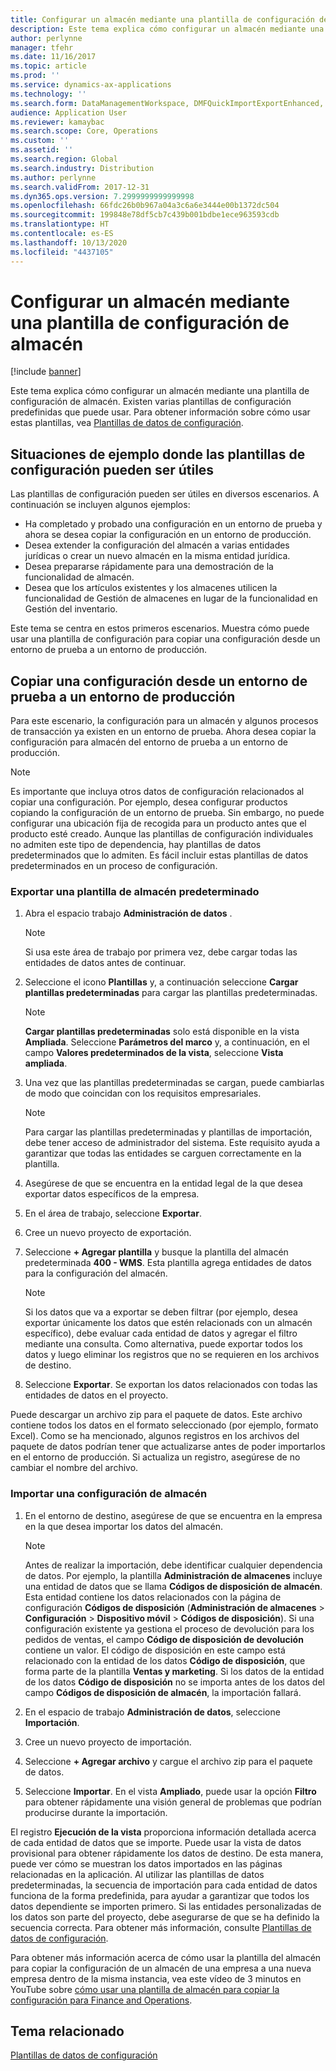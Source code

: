 ```yaml
---
title: Configurar un almacén mediante una plantilla de configuración de almacén
description: Este tema explica cómo configurar un almacén mediante una plantilla de configuración de almacén.
author: perlynne
manager: tfehr
ms.date: 11/16/2017
ms.topic: article
ms.prod: ''
ms.service: dynamics-ax-applications
ms.technology: ''
ms.search.form: DataManagementWorkspace, DMFQuickImportExportEnhanced, DMFDefinitionGroupTemplate, DMFEntityTemplateDefinitionLoadDialog
audience: Application User
ms.reviewer: kamaybac
ms.search.scope: Core, Operations
ms.custom: ''
ms.assetid: ''
ms.search.region: Global
ms.search.industry: Distribution
ms.author: perlynne
ms.search.validFrom: 2017-12-31
ms.dyn365.ops.version: 7.2999999999999998
ms.openlocfilehash: 66fdc26b0b967a04a3c6a6e3444e00b1372dc504
ms.sourcegitcommit: 199848e78df5cb7c439b001bdbe1ece963593cdb
ms.translationtype: HT
ms.contentlocale: es-ES
ms.lasthandoff: 10/13/2020
ms.locfileid: "4437105"
---
```

# <a name="set-up-a-warehouse-by-using-a-warehouse-configuration-template"></a>Configurar un almacén mediante una plantilla de configuración de almacén

[!include [banner](../includes/banner.md)]

Este tema explica cómo configurar un almacén mediante una plantilla de configuración de almacén. Existen varias plantillas de configuración predefinidas que puede usar. Para obtener información sobre cómo usar estas plantillas, vea [Plantillas de datos de configuración](../../dev-itpro/data-entities/configuration-data-templates.md).

## <a name="scenarios-where-configuration-templates-can-be-helpful"></a>Situaciones de ejemplo donde las plantillas de configuración pueden ser útiles

Las plantillas de configuración pueden ser útiles en diversos escenarios. A continuación se incluyen algunos ejemplos:

- Ha completado y probado una configuración en un entorno de prueba y ahora se desea copiar la configuración en un entorno de producción.
- Desea extender la configuración del almacén a varias entidades jurídicas o crear un nuevo almacén en la misma entidad jurídica.
- Desea prepararse rápidamente para una demostración de la funcionalidad de almacén.
- Desea que los artículos existentes y los almacenes utilicen la funcionalidad de Gestión de almacenes en lugar de la funcionalidad en Gestión del inventario.

Este tema se centra en estos primeros escenarios. Muestra cómo puede usar una plantilla de configuración para copiar una configuración desde un entorno de prueba a un entorno de producción.

## <a name="copy-a-configuration-setup-from-a-test-environment-to-a-production-environment"></a>Copiar una configuración desde un entorno de prueba a un entorno de producción

Para este escenario, la configuración para un almacén y algunos procesos de transacción ya existen en un entorno de prueba. Ahora desea copiar la configuración para almacén del entorno de prueba a un entorno de producción.

> [!NOTE]
> Es importante que incluya otros datos de configuración relacionados al copiar una configuración. Por ejemplo, desea configurar productos copiando la configuración de un entorno de prueba. Sin embargo, no puede configurar una ubicación fija de recogida para un producto antes que el producto esté creado. Aunque las plantillas de configuración individuales no admiten este tipo de dependencia, hay plantillas de datos predeterminados que lo admiten. Es fácil incluir estas plantillas de datos predeterminados en un proceso de configuración.

### <a name="export-a-default-warehouse-template"></a>Exportar una plantilla de almacén predeterminado 

1. Abra el espacio trabajo **Administración de datos** .

    > [!NOTE]
    > Si usa este área de trabajo por primera vez, debe cargar todas las entidades de datos antes de continuar.

2. Seleccione el icono **Plantillas** y, a continuación seleccione **Cargar plantillas predeterminadas** para cargar las plantillas predeterminadas.

    > [!NOTE]
    > **Cargar plantillas predeterminadas** solo está disponible en la vista **Ampliada**. Seleccione **Parámetros del marco** y, a continuación, en el campo **Valores predeterminados de la vista**, seleccione **Vista ampliada**.

3. Una vez que las plantillas predeterminadas se cargan, puede cambiarlas de modo que coincidan con los requisitos empresariales.

    > [!NOTE]
    > Para cargar las plantillas predeterminadas y plantillas de importación, debe tener acceso de administrador del sistema. Este requisito ayuda a garantizar que todas las entidades se carguen correctamente en la plantilla.

4. Asegúrese de que se encuentra en la entidad legal de la que desea exportar datos específicos de la empresa.
5. En el área de trabajo, seleccione **Exportar**.
6. Cree un nuevo proyecto de exportación.
7. Seleccione **+ Agregar plantilla** y busque la plantilla del almacén predeterminada **400 - WMS**. Esta plantilla agrega entidades de datos para la configuración del almacén.

    > [!NOTE]
    > Si los datos que va a exportar se deben filtrar (por ejemplo, desea exportar únicamente los datos que estén relacionads con un almacén específico), debe evaluar cada entidad de datos y agregar el filtro mediante una consulta. Como alternativa, puede exportar todos los datos y luego eliminar los registros que no se requieren en los archivos de destino.

8. Seleccione **Exportar**. Se exportan los datos relacionados con todas las entidades de datos en el proyecto.

Puede descargar un archivo zip para el paquete de datos. Este archivo contiene todos los datos en el formato seleccionado (por ejemplo, formato Excel). Como se ha mencionado, algunos registros en los archivos del paquete de datos podrían tener que actualizarse antes de poder importarlos en el entorno de producción. Si actualiza un registro, asegúrese de no cambiar el nombre del archivo.

### <a name="import-a-warehouse-configuration-setup"></a>Importar una configuración de almacén

1. En el entorno de destino, asegúrese de que se encuentra en la empresa en la que desea importar los datos del almacén.

    > [!NOTE]
    > Antes de realizar la importación, debe identificar cualquier dependencia de datos. Por ejemplo, la plantilla **Administración de almacenes** incluye una entidad de datos que se llama **Códigos de disposición de almacén**. Esta entidad contiene los datos relacionados con la página de configuración **Códigos de disposición** (**Administración de almacenes** > **Configuración** > **Dispositivo móvil** > **Códigos de disposición**). Si una configuración existente ya gestiona el proceso de devolución para los pedidos de ventas, el campo **Código de disposición de devolución** contiene un valor. El código de disposición en este campo está relacionado con la entidad de los datos **Código de disposición**, que forma parte de la plantilla **Ventas y marketing**. Si los datos de la entidad de los datos **Código de disposición** no se importa antes de los datos del campo **Códigos de disposición de almacén**, la importación fallará.

2. En el espacio de trabajo **Administración de datos**, seleccione **Importación**.
3. Cree un nuevo proyecto de importación.
4. Seleccione **+ Agregar archivo** y cargue el archivo zip para el paquete de datos.
5. Seleccione **Importar**. En el vista **Ampliado**, puede usar la opción **Filtro** para obtener rápidamente una visión general de problemas que podrían producirse durante la importación.

El registro **Ejecución de la vista** proporciona información detallada acerca de cada entidad de datos que se importe. Puede usar la vista de datos provisional para obtener rápidamente los datos de destino. De esta manera, puede ver cómo se muestran los datos importados en las páginas relacionadas en la aplicación. Al utilizar las plantillas de datos predeterminadas, la secuencia de importación para cada entidad de datos funciona de la forma predefinida, para ayudar a garantizar que todos los datos dependiente se importen primero. Si las entidades personalizadas de los datos son parte del proyecto, debe asegurarse de que se ha definido la secuencia correcta. Para obtener más información, consulte [Plantillas de datos de configuración](../../dev-itpro/data-entities/configuration-data-templates.md).

Para obtener más información acerca de cómo usar la plantilla del almacén para copiar la configuración de un almacén de una empresa a una nueva empresa dentro de la misma instancia, vea este vídeo de 3 minutos en YouTube sobre [cómo usar una plantilla de almacén para copiar la configuración para Finance and Operations](https://www.youtube.com/watch?v=K2WIfFlqJYs).

## <a name="related-topic"></a>Tema relacionado

[Plantillas de datos de configuración](../../dev-itpro/data-entities/configuration-data-templates.md)
